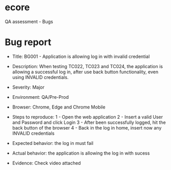 # ecore
QA assessment - Bugs

# Bug report
- Title: BG001 - Application is allowing log in with invalid credential

- Description: When testing TC022, TC023 and TC024, the application is allowing a successful log in, after use back button functionality, even using INVALID credentials.

- Severity: Major

- Environment: QA/Pre-Prod

- Browser: Chrome, Edge and Chrome Mobile

- Steps to reproduce:
 1 - Open the web application
 2 - Insert a valid User and Password and click Login
 3 - After been successfully logged, hit the back button of the browser
 4 - Back in the log in home, insert now any INVALID credentials

- Expected behavior: the log in must fail

- Actual behavior: the application is allowing the log in with sucess

- Evidence: Check video attached